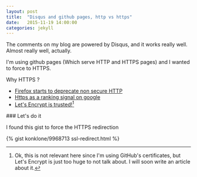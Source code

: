 ```yaml
---
layout: post
title:  "Disqus and github pages, http vs https"
date:   2015-11-19 14:00:00
categories: jekyll
---
```


The comments on my blog are powered by Disqus, and it works really well. Almost really well, actually.

I'm using github pages (Which serve HTTP and HTTPS pages) and I wanted to force to HTTPS.

Why HTTPS ?

 - [Firefox starts to deprecate non secure HTTP][firefox_http]
 - [Https as a ranking signal on google][google_https]
 - [Let's Encrypt is trusted!][letsencrypt][^1]

### Let's do it

I found this gist to force the HTTPS redirection

{% gist konklone/9968713 ssl-redirect.html %}


[jekyll]:  http://jekyllrb.com
[firefox_http]: https://blog.mozilla.org/security/2015/04/30/deprecating-non-secure-http/
[google_https]: http://googlewebmastercentral.blogspot.fr/2014/08/https-as-ranking-signal.html
[letsencrypt]: https://letsencrypt.org/2015/10/19/lets-encrypt-is-trusted.html
[^1]: Ok, this is not relevant here since I'm using GitHub's certificates, but Let's Encrypt is just too huge to not talk about. I will soon write an article about it.
